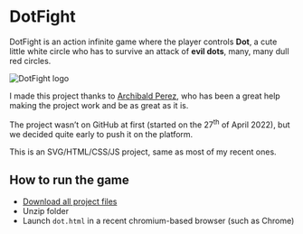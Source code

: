# DotFight
DotFight is an action infinite game where the player controls **Dot**, a cute little white circle who has to survive an attack of **evil dots**, many, many dull red circles.

![DotFight logo](https://user-images.githubusercontent.com/63713811/166318393-67b99b13-ca9d-4543-ab7f-2d7cfaebf94b.png)

I made this project thanks to [Archibald Perez](https://github.com/Archibald-Perez), who has been a great help making the project work and be as great as it is.

The project wasn’t on GitHub at first (started on the 27<sup>th</sup> of April 2022), but we decided quite early to push it on the platform.

This is an SVG/HTML/CSS/JS project, same as most of my recent ones.

## How to run the game
- [Download all project files](https://github.com/BarryCap/DotFight/archive/refs/heads/main.zip)
- Unzip folder
- Launch `dot.html` in a recent chromium-based browser (such as Chrome)
